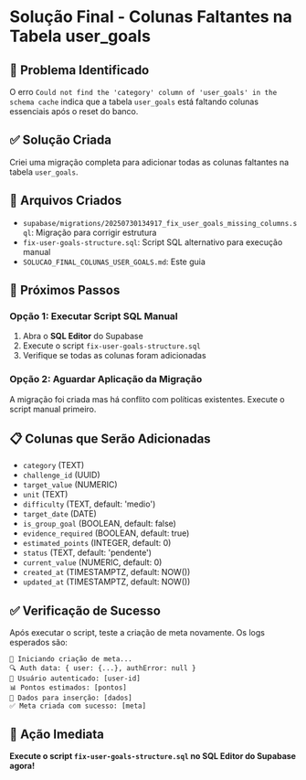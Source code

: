 # Solução Final - Colunas Faltantes na Tabela user_goals

## 🎯 **Problema Identificado**
O erro `Could not find the 'category' column of 'user_goals' in the schema cache` indica que a tabela `user_goals` está faltando colunas essenciais após o reset do banco.

## ✅ **Solução Criada**
Criei uma migração completa para adicionar todas as colunas faltantes na tabela `user_goals`.

## 📝 **Arquivos Criados**
- `supabase/migrations/20250730134917_fix_user_goals_missing_columns.sql`: Migração para corrigir estrutura
- `fix-user-goals-structure.sql`: Script SQL alternativo para execução manual
- `SOLUCAO_FINAL_COLUNAS_USER_GOALS.md`: Este guia

## 🚀 **Próximos Passos**

### **Opção 1: Executar Script SQL Manual**
1. Abra o **SQL Editor** do Supabase
2. Execute o script `fix-user-goals-structure.sql`
3. Verifique se todas as colunas foram adicionadas

### **Opção 2: Aguardar Aplicação da Migração**
A migração foi criada mas há conflito com políticas existentes. Execute o script manual primeiro.

## 📋 **Colunas que Serão Adicionadas**
- `category` (TEXT)
- `challenge_id` (UUID)
- `target_value` (NUMERIC)
- `unit` (TEXT)
- `difficulty` (TEXT, default: 'medio')
- `target_date` (DATE)
- `is_group_goal` (BOOLEAN, default: false)
- `evidence_required` (BOOLEAN, default: true)
- `estimated_points` (INTEGER, default: 0)
- `status` (TEXT, default: 'pendente')
- `current_value` (NUMERIC, default: 0)
- `created_at` (TIMESTAMPTZ, default: NOW())
- `updated_at` (TIMESTAMPTZ, default: NOW())

## ✅ **Verificação de Sucesso**
Após executar o script, teste a criação de meta novamente. Os logs esperados são:

```
🚀 Iniciando criação de meta...
🔍 Auth data: { user: {...}, authError: null }
👤 Usuário autenticado: [user-id]
📊 Pontos estimados: [pontos]
📝 Dados para inserção: [dados]
✅ Meta criada com sucesso: [meta]
```

## 🎯 **Ação Imediata**
**Execute o script `fix-user-goals-structure.sql` no SQL Editor do Supabase agora!**